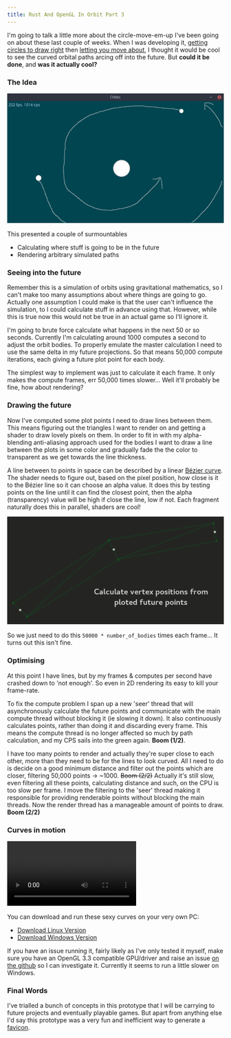 ```yaml
---
title: Rust And OpenGL In Orbit Part 3
---
```

I'm going to talk a little more about the circle-move-em-up I've been going on about these last couple of weeks. When I was developing it, [getting circles to draw right](/2017/06/09/rust-and-opengl-in-orbit.html) then [letting you move about](/2017/06/16/rust-and-opengl-in-orbit-p2.html), I thought it would be cool to see the curved orbital paths arcing off into the future. But **could it be done**, and **was it actually cool?**

### The Idea
![](/assets/orbit-p3/path-sketch.png "Kinda like this")

This presented a couple of surmountables
* Calculating where stuff is going to be in the future
* Rendering arbitrary simulated paths

### Seeing into the future
Remember this is a simulation of orbits using gravitational mathematics, so I can't make too many assumptions about where things are going to go. Actually one assumption I could make is that the user can't influence the simulation, to I could calculate stuff in advance using that. However, while this is true now this would not be true in an actual game so I'll ignore it.

I'm going to brute force calculate what happens in the next 50 or so seconds. Currently I'm calculating around 1000 computes a second to adjust the orbit bodies. To properly emulate the master calculation I need to use the same delta in my future projections. So that means 50,000 compute iterations, each giving a future plot point for each body.

The simplest way to implement was just to calculate it each frame. It only makes the compute frames, err 50,000 times slower... Well it'll probably be fine, how about rendering?

### Drawing the future
Now I've computed some plot points I need to draw lines between them. This means figuring out the triangles I want to render on and getting a shader to draw lovely pixels on them. In order to fit in with my alpha-blending anti-aliasing approach used for the bodies I want to draw a line between the plots in some color and gradually fade the the color to transparent as we get towards the line thickness.

A line between to points in space can be described by a linear [Bézier curve](https://en.wikipedia.org/wiki/B%C3%A9zier_curve). The shader needs to figure out, based on the pixel position, how close is it to the Bézier line so it can choose an alpha value. It does this by testing points on the line until it can find the closest point, then the alpha (transparency) value will be high if close the line, low if not. Each fragment naturally does this in parallel, shaders are cool!

![](/assets/orbit-p3/render-future.gif)

So we just need to do this `50000 * number_of_bodies` times each frame... It turns out this isn't fine.

### Optimising
At this point I have lines, but by my frames & computes per second have crashed down to 'not enough'. So even in 2D rendering its easy to kill your frame-rate.

To fix the compute problem I span up a new 'seer' thread that will asynchronously calculate the future points and communicate with the main compute thread without blocking it (ie slowing it down). It also continuously calculates points, rather than doing it and discarding every frame. This means the compute thread is no longer affected so much by path calculation, and my CPS sails into the green again. **Boom (1/2)**.

I have too many points to render and actually they're super close to each other, more than they need to be for the lines to look curved. All I need to do is decide on a good minimum distance and filter out the points which are closer, filtering 50,000 points -> ~1000. ~~Boom (2/2)~~ Actually it's still slow, even filtering all these points, calculating distance and such, on the CPU is too slow per frame. I move the filtering to the 'seer' thread making it responsible for providing renderable points without blocking the main threads. Now the render thread has a manageable amount of points to draw. **Boom (2/2)**

### Curves in motion
<video src="/assets/orbit-p3/curves-600k.webm" loop autoplay controls></video>

You can download and run these sexy curves on your very own PC:
* [Download Linux Version](https://github.com/alex-butler-games/prototype-orbit/releases/download/0.1/prototype-orbit-linux-x86_64.zip)
* [Download Windows Version](https://github.com/alex-butler-games/prototype-orbit/releases/download/0.1/prototype-orbit-windows-x86_64.zip)

If you have an issue running it, fairly likely as I've only tested it myself, make sure you have an OpenGL 3.3 compatible GPU/driver and raise an issue [on the github](https://github.com/alex-butler-games/prototype-orbit/issues) so I can investigate it. Currently it seems to run a little slower on Windows.


### Final Words
I've trialled a bunch of concepts in this prototype that I will be carrying to future projects and eventually playable games. But apart from anything else I'd say this prototype was a very fun and inefficient way to generate a [favicon](https://en.wikipedia.org/wiki/Favicon).
